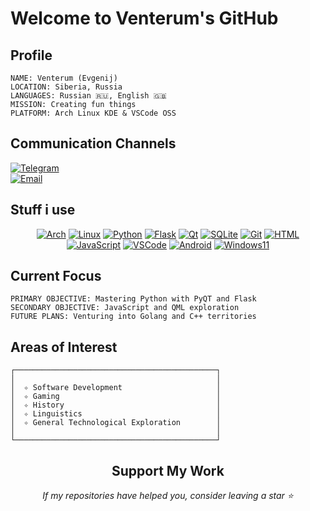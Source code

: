 # Welcome to Venterum's GitHub

## Profile

```
NAME: Venterum (Evgenij)
LOCATION: Siberia, Russia
LANGUAGES: Russian 🇷🇺, English 🇬🇧
MISSION: Creating fun things
PLATFORM: Arch Linux KDE & VSCode OSS
```

## Communication Channels

[![Telegram](https://ziadoua.github.io/m3-Markdown-Badges/badges/Telegram/telegram2.svg)](https://t.me/Venterum)  
[![Email](https://ziadoua.github.io/m3-Markdown-Badges/badges/Mail/mail3.svg)](mailto:me@venterum.com)

## Stuff i use

<div align="center">
    <a href="https://archlinux.org/"><img src="https://ziadoua.github.io/m3-Markdown-Badges/badges/Arch/arch2.svg" alt="Arch"></a>
    <a href="https://www.linux.org/"><img src="https://ziadoua.github.io/m3-Markdown-Badges/badges/Linux/linux3.svg" alt="Linux"></a>
    <a href="https://www.python.org/"><img src="https://ziadoua.github.io/m3-Markdown-Badges/badges/Python/python2.svg" alt="Python"></a>
    <a href="https://flask.palletsprojects.com/"><img src="https://ziadoua.github.io/m3-Markdown-Badges/badges/Flask/flask2.svg" alt="Flask"></a>
    <a href="https://www.qt.io/"><img src="https://ziadoua.github.io/m3-Markdown-Badges/badges/Qt/qt2.svg" alt="Qt"></a>
    <a href="https://www.sqlite.org/"><img src="https://ziadoua.github.io/m3-Markdown-Badges/badges/SQLite/sqlite3.svg" alt="SQLite"></a>
    <a href="https://git-scm.com/"><img src="https://ziadoua.github.io/m3-Markdown-Badges/badges/Git/git2.svg" alt="Git"></a>
    <a href="https://developer.mozilla.org/en-US/docs/Web/HTML"><img src="https://ziadoua.github.io/m3-Markdown-Badges/badges/HTML/html2.svg" alt="HTML"></a>
    <a href="https://developer.mozilla.org/en-US/docs/Web/JavaScript"><img src="https://ziadoua.github.io/m3-Markdown-Badges/badges/Javascript/javascript2.svg" alt="JavaScript"></a>
    <a href="https://code.visualstudio.com/"><img src="https://ziadoua.github.io/m3-Markdown-Badges/badges/VisualStudioCode/visualstudiocode2.svg" alt="VSCode"></a>
    <a href="https://www.android.com/"><img src="https://ziadoua.github.io/m3-Markdown-Badges/badges/Android/android2.svg" alt="Android"></a>
    <a href="https://www.microsoft.com/en-us/windows"><img src="https://ziadoua.github.io/m3-Markdown-Badges/badges/Windows11/windows112.svg" alt="Windows11"></a>
</div>

## Current Focus

```
PRIMARY OBJECTIVE: Mastering Python with PyQT and Flask
SECONDARY OBJECTIVE: JavaScript and QML exploration
FUTURE PLANS: Venturing into Golang and C++ territories
```

## Areas of Interest

```
┌─────────────────────────────────────────────┐
│                                             │
│  ✧ Software Development                     │
│  ✧ Gaming                                   │
│  ✧ History                                  │
│  ✧ Linguistics                              │
│  ✧ General Technological Exploration        │
│                                             │
└─────────────────────────────────────────────┘
```

<div align="center">
    
## Support My Work

*If my repositories have helped you, consider leaving a star ⭐*
